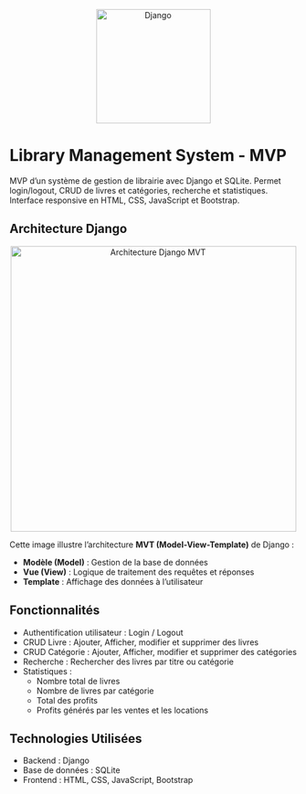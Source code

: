 <p align="center">
  <img src="https://static.djangoproject.com/img/logos/django-logo-negative.svg" alt="Django" width="200"/>
</p>

# Library Management System - MVP

MVP d’un système de gestion de librairie avec Django et SQLite. Permet login/logout, CRUD de livres et catégories, recherche et statistiques. Interface responsive en HTML, CSS, JavaScript et Bootstrap.

## Architecture Django

<p align="center">
  <img src="https://miro.medium.com/v2/resize:fit:1400/1*XohhamnRotq53fQaY5HQfA.png" alt="Architecture Django MVT" width="500"/>
</p>

Cette image illustre l’architecture **MVT (Model-View-Template)** de Django :
- **Modèle (Model)** : Gestion de la base de données
- **Vue (View)** : Logique de traitement des requêtes et réponses
- **Template** : Affichage des données à l’utilisateur

## Fonctionnalités

- Authentification utilisateur : Login / Logout
- CRUD Livre : Ajouter, Afficher, modifier et supprimer des livres
- CRUD Catégorie : Ajouter, Afficher, modifier et supprimer des catégories
- Recherche : Rechercher des livres par titre ou catégorie
- Statistiques :
  - Nombre total de livres
  - Nombre de livres par catégorie
  - Total des profits
  - Profits générés par les ventes et les locations

## Technologies Utilisées

- Backend : Django
- Base de données : SQLite
- Frontend : HTML, CSS, JavaScript, Bootstrap
